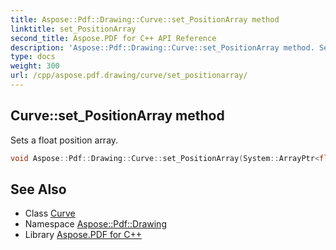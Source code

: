 ```yaml
---
title: Aspose::Pdf::Drawing::Curve::set_PositionArray method
linktitle: set_PositionArray
second_title: Aspose.PDF for C++ API Reference
description: 'Aspose::Pdf::Drawing::Curve::set_PositionArray method. Sets a float position array in C++.'
type: docs
weight: 300
url: /cpp/aspose.pdf.drawing/curve/set_positionarray/
---
```

## Curve::set_PositionArray method


Sets a float position array.

```cpp
void Aspose::Pdf::Drawing::Curve::set_PositionArray(System::ArrayPtr<float> value)
```

## See Also

* Class [Curve](../)
* Namespace [Aspose::Pdf::Drawing](../../)
* Library [Aspose.PDF for C++](../../../)
